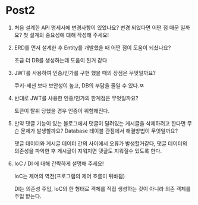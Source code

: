 # Post2
1. 처음 설계한 API 명세서에 변경사항이 있었나요? 
변경 되었다면 어떤 점 때문 일까요? 첫 설계의 중요성에 대해 작성해 주세요!



2. ERD를 먼저 설계한 후 Entity를 개발했을 때 어떤 점이 도움이 되셨나요?

    조금 더 DB를 생성하는데 도움이 된거 같다 

3. JWT를 사용하여 인증/인가를 구현 했을 때의 장점은 무엇일까요?

    쿠키-세션 보다 보안성이 높고, DB의 부담을 줄일 수 있다.ㅉ

4. 반대로 JWT를 사용한 인증/인가의 한계점은 무엇일까요?

    토큰이 탈취 당했을 경우 인증이 위험해진다.

5. 만약 댓글 기능이 있는 블로그에서 댓글이 달려있는 게시글을 삭제하려고 한다면 무슨 문제가 발생할까요? Database 테이블 관점에서 해결방법이 무엇일까요?

    댓글 데이터와 게시글 데이터 간의 사이에서 오류가 발생할거같다, 댓글 데이터의 의존성을 파악한 후 게시글이 지워지면 댓글도 지워질수 있도록 한다.


6. IoC / DI 에 대해 간략하게 설명해 주세요!

    IoC는 제어의 역전(프로그램의 제어 흐름이 뒤바뀜)

    DI는 의존성 주입, IoC의 한 형태로 객체를 직접 생성하는 것이 아니라 의존 객체를 주입 받는다.
